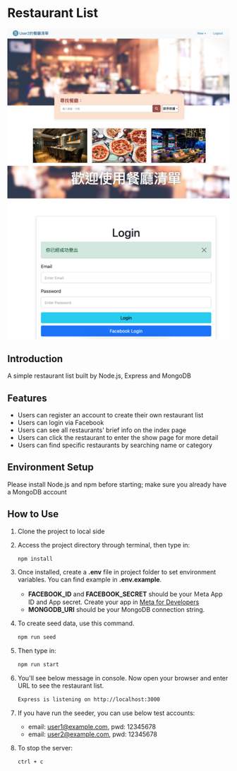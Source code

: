# Restaurant List

![Index page about Restaurant List](./public/images/my_restaurant_list_screenshot_home.png)
![Login page about Restaurant List](./public/images/my_restaurant_list_screenshot_login.png)

## Introduction

A simple restaurant list built by Node.js, Express and MongoDB

## Features
* Users can register an account to create their own restaurant list
* Users can login via Facebook
* Users can see all restaurants' brief info on the index page
* Users can click the restaurant to enter the show page for more detail
* Users can find specific restaurants by searching name or category

## Environment Setup
Please install Node.js and npm before starting; make sure you already have a MongoDB account

## How to Use

1. Clone the project to local side
2. Access the project directory through terminal, then type in:

   ```bash
   npm install
   ```

3. Once installed, create a **.env** file in project folder to set environment variables. You can find example in **.env.example**.
   * **FACEBOOK_ID** and **FACEBOOK_SECRET** should be your Ｍeta App ID and App secret. Create your app in [Meta for Developers](https://developers.facebook.com/?locale=zh_TW)
   * **MONGODB_URI** should be your MongoDB connection string.

4. To create seed data, use this command.

   ```bash
   npm run seed
   ```

5. Then type in:

   ```bash
   npm run start
   ```

6. You'll see below message in console. Now open your browser and enter URL to see the restaurant list.

   ```bash
   Express is listening on http://localhost:3000
   ```

7. If you have run the seeder, you can use below test accounts:
   * email: user1@example.com, pwd: 12345678
   * email: user2@example.com, pwd: 12345678

8. To stop the server:

   ```bash
   ctrl + c
   ```


